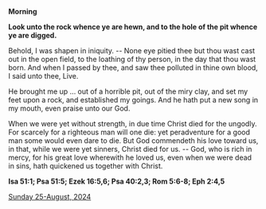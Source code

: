 **Morning**

**Look unto the rock whence ye are hewn, and to the hole of the pit whence ye are digged.**
 
Behold, I was shapen in iniquity. -- None eye pitied thee but thou wast cast out in the open field, to the loathing of thy person, in the day that thou wast born. And when I passed by thee, and saw thee polluted in thine own blood, I said unto thee, Live.
 
He brought me up ... out of a horrible pit, out of the miry clay, and set my feet upon a rock, and established my goings. And he hath put a new song in my mouth, even praise unto our God.
 
When we were yet without strength, in due time Christ died for the ungodly. For scarcely for a righteous man will one die: yet peradventure for a good man some would even dare to die. But God commendeth his love toward us, in that, while we were yet sinners, Christ died for us. -- God, who is rich in mercy, for his great love wherewith he loved us, even when we were dead in sins, hath quickened us together with Christ.  

**Isa 51:1; Psa 51:5; Ezek 16:5,6; Psa 40:2,3; Rom 5:6-8; Eph 2:4,5**

[Sunday 25-August, 2024](https://t.me/daily_light)
